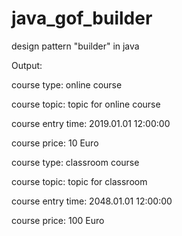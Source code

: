 # java_gof_builder
design pattern "builder" in java

Output:

course type: online course

course topic: topic for online course

course entry time: 2019.01.01 12:00:00

course price: 10 Euro


course type: classroom course

course topic: topic for classroom

course entry time: 2048.01.01 12:00:00

course price: 100 Euro
